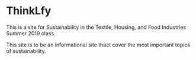 # ThinkLfy
This is a site for Sustainability in the Textile, Housing, and Food Industries Summer 2019 class.

This site is to be an informational site thaet cover the most important topics of sustainability.

